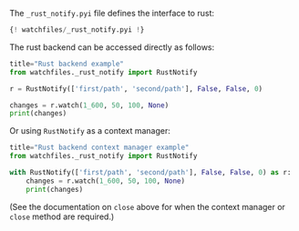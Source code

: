 The `_rust_notify.pyi` file defines the interface to rust:

```{.py title="_rust_notify.pyi" test="skip"}
{! watchfiles/_rust_notify.pyi !}
```

The rust backend can be accessed directly as follows:

```py
title="Rust backend example"
from watchfiles._rust_notify import RustNotify

r = RustNotify(['first/path', 'second/path'], False, False, 0)

changes = r.watch(1_600, 50, 100, None)
print(changes)
```

Or using `RustNotify` as a context manager:

```py
title="Rust backend context manager example"
from watchfiles._rust_notify import RustNotify

with RustNotify(['first/path', 'second/path'], False, False, 0) as r:
    changes = r.watch(1_600, 50, 100, None)
    print(changes)
```

(See the documentation on `close` above for when the context manager or `close` method are required.)
